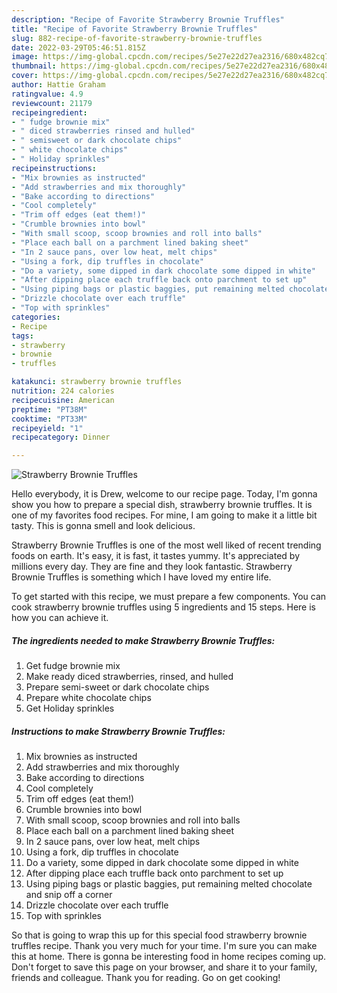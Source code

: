 ```yaml
---
description: "Recipe of Favorite Strawberry Brownie Truffles"
title: "Recipe of Favorite Strawberry Brownie Truffles"
slug: 882-recipe-of-favorite-strawberry-brownie-truffles
date: 2022-03-29T05:46:51.815Z
image: https://img-global.cpcdn.com/recipes/5e27e22d27ea2316/680x482cq70/strawberry-brownie-truffles-recipe-main-photo.jpg
thumbnail: https://img-global.cpcdn.com/recipes/5e27e22d27ea2316/680x482cq70/strawberry-brownie-truffles-recipe-main-photo.jpg
cover: https://img-global.cpcdn.com/recipes/5e27e22d27ea2316/680x482cq70/strawberry-brownie-truffles-recipe-main-photo.jpg
author: Hattie Graham
ratingvalue: 4.9
reviewcount: 21179
recipeingredient:
- " fudge brownie mix"
- " diced strawberries rinsed and hulled"
- " semisweet or dark chocolate chips"
- " white chocolate chips"
- " Holiday sprinkles"
recipeinstructions:
- "Mix brownies as instructed"
- "Add strawberries and mix thoroughly"
- "Bake according to directions"
- "Cool completely"
- "Trim off edges (eat them!)"
- "Crumble brownies into bowl"
- "With small scoop, scoop brownies and roll into balls"
- "Place each ball on a parchment lined baking sheet"
- "In 2 sauce pans, over low heat, melt chips"
- "Using a fork, dip truffles in chocolate"
- "Do a variety, some dipped in dark chocolate some dipped in white"
- "After dipping place each truffle back onto parchment to set up"
- "Using piping bags or plastic baggies, put remaining melted chocolate and snip off a corner"
- "Drizzle chocolate over each truffle"
- "Top with sprinkles"
categories:
- Recipe
tags:
- strawberry
- brownie
- truffles

katakunci: strawberry brownie truffles 
nutrition: 224 calories
recipecuisine: American
preptime: "PT38M"
cooktime: "PT33M"
recipeyield: "1"
recipecategory: Dinner

---
```



![Strawberry Brownie Truffles](https://img-global.cpcdn.com/recipes/5e27e22d27ea2316/680x482cq70/strawberry-brownie-truffles-recipe-main-photo.jpg)

Hello everybody, it is Drew, welcome to our recipe page. Today, I'm gonna show you how to prepare a special dish, strawberry brownie truffles. It is one of my favorites food recipes. For mine, I am going to make it a little bit tasty. This is gonna smell and look delicious.



Strawberry Brownie Truffles is one of the most well liked of recent trending foods on earth. It's easy, it is fast, it tastes yummy. It's appreciated by millions every day. They are fine and they look fantastic. Strawberry Brownie Truffles is something which I have loved my entire life.


To get started with this recipe, we must prepare a few components. You can cook strawberry brownie truffles using 5 ingredients and 15 steps. Here is how you can achieve it.

<!--inarticleads1-->

##### The ingredients needed to make Strawberry Brownie Truffles:

1. Get  fudge brownie mix
1. Make ready  diced strawberries, rinsed, and hulled
1. Prepare  semi-sweet or dark chocolate chips
1. Prepare  white chocolate chips
1. Get  Holiday sprinkles




<!--inarticleads2-->

##### Instructions to make Strawberry Brownie Truffles:

1. Mix brownies as instructed
1. Add strawberries and mix thoroughly
1. Bake according to directions
1. Cool completely
1. Trim off edges (eat them!)
1. Crumble brownies into bowl
1. With small scoop, scoop brownies and roll into balls
1. Place each ball on a parchment lined baking sheet
1. In 2 sauce pans, over low heat, melt chips
1. Using a fork, dip truffles in chocolate
1. Do a variety, some dipped in dark chocolate some dipped in white
1. After dipping place each truffle back onto parchment to set up
1. Using piping bags or plastic baggies, put remaining melted chocolate and snip off a corner
1. Drizzle chocolate over each truffle
1. Top with sprinkles




So that is going to wrap this up for this special food strawberry brownie truffles recipe. Thank you very much for your time. I'm sure you can make this at home. There is gonna be interesting food in home recipes coming up. Don't forget to save this page on your browser, and share it to your family, friends and colleague. Thank you for reading. Go on get cooking!
